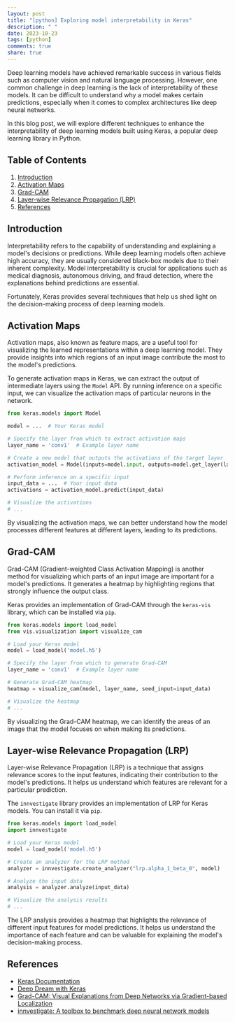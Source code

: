 ```yaml
---
layout: post
title: "[python] Exploring model interpretability in Keras"
description: " "
date: 2023-10-23
tags: [python]
comments: true
share: true
---
```


Deep learning models have achieved remarkable success in various fields such as computer vision and natural language processing. However, one common challenge in deep learning is the lack of interpretability of these models. It can be difficult to understand why a model makes certain predictions, especially when it comes to complex architectures like deep neural networks.

In this blog post, we will explore different techniques to enhance the interpretability of deep learning models built using Keras, a popular deep learning library in Python.

## Table of Contents
1. [Introduction](#introduction)
2. [Activation Maps](#activation-maps)
3. [Grad-CAM](#grad-cam)
4. [Layer-wise Relevance Propagation (LRP)](#lrp)
5. [References](#references)

## Introduction <a name="introduction"></a>

Interpretability refers to the capability of understanding and explaining a model's decisions or predictions. While deep learning models often achieve high accuracy, they are usually considered black-box models due to their inherent complexity. Model interpretability is crucial for applications such as medical diagnosis, autonomous driving, and fraud detection, where the explanations behind predictions are essential.

Fortunately, Keras provides several techniques that help us shed light on the decision-making process of deep learning models.

## Activation Maps <a name="activation-maps"></a>

Activation maps, also known as feature maps, are a useful tool for visualizing the learned representations within a deep learning model. They provide insights into which regions of an input image contribute the most to the model's predictions.

To generate activation maps in Keras, we can extract the output of intermediate layers using the `Model` API. By running inference on a specific input, we can visualize the activation maps of particular neurons in the network.

```python
from keras.models import Model

model = ...  # Your Keras model

# Specify the layer from which to extract activation maps
layer_name = 'conv1'  # Example layer name

# Create a new model that outputs the activations of the target layer
activation_model = Model(inputs=model.input, outputs=model.get_layer(layer_name).output)

# Perform inference on a specific input
input_data = ...  # Your input data
activations = activation_model.predict(input_data)

# Visualize the activations
# ...
```

By visualizing the activation maps, we can better understand how the model processes different features at different layers, leading to its predictions.

## Grad-CAM <a name="grad-cam"></a>

Grad-CAM (Gradient-weighted Class Activation Mapping) is another method for visualizing which parts of an input image are important for a model's predictions. It generates a heatmap by highlighting regions that strongly influence the output class.

Keras provides an implementation of Grad-CAM through the `keras-vis` library, which can be installed via `pip`.

```python
from keras.models import load_model
from vis.visualization import visualize_cam

# Load your Keras model
model = load_model('model.h5')

# Specify the layer from which to generate Grad-CAM
layer_name = 'conv1'  # Example layer name

# Generate Grad-CAM heatmap
heatmap = visualize_cam(model, layer_name, seed_input=input_data)

# Visualize the heatmap
# ...
```

By visualizing the Grad-CAM heatmap, we can identify the areas of an image that the model focuses on when making its predictions.

## Layer-wise Relevance Propagation (LRP) <a name="lrp"></a>

Layer-wise Relevance Propagation (LRP) is a technique that assigns relevance scores to the input features, indicating their contribution to the model's predictions. It helps us understand which features are relevant for a particular prediction.

The `innvestigate` library provides an implementation of LRP for Keras models. You can install it via `pip`.

```python
from keras.models import load_model
import innvestigate

# Load your Keras model
model = load_model('model.h5')

# Create an analyzer for the LRP method
analyzer = innvestigate.create_analyzer("lrp.alpha_1_beta_0", model)

# Analyze the input data
analysis = analyzer.analyze(input_data)

# Visualize the analysis results
# ...
```

The LRP analysis provides a heatmap that highlights the relevance of different input features for model predictions. It helps us understand the importance of each feature and can be valuable for explaining the model's decision-making process.

## References <a name="references"></a>

- [Keras Documentation](https://keras.io/)
- [Deep Dream with Keras](https://github.com/keras-team/keras-io/blob/master/examples/vision/deep_dream.py)
- [Grad-CAM: Visual Explanations from Deep Networks via Gradient-based Localization](https://arxiv.org/abs/1610.02391)
- [innvestigate: A toolbox to benchmark deep neural network models](https://github.com/albermax/innvestigate)